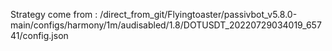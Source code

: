 Strategy come from : /direct_from_git/Flyingtoaster/passivbot_v5.8.0-main/configs/harmony/1m/audisabled/1.8/DOTUSDT_20220729034019_65741/config.json
